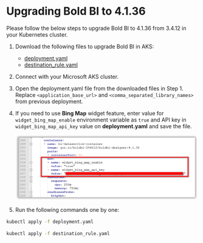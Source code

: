 # Upgrading Bold BI to 4.1.36

Please follow the below steps to upgrade Bold BI to 4.1.36 from 3.4.12 in your Kubernetes cluster.

1.  Download the following files to upgrade Bold BI in AKS:

    * [deployment.yaml](https://raw.githubusercontent.com/boldbi/boldbi-kubernetes/v4.1.36_istio_gateway/deploy/deployment.yaml)
    * [destination_rule.yaml](https://raw.githubusercontent.com/boldbi/boldbi-kubernetes/v4.1.36_istio_gateway/deploy/destination_rule.yaml)

2.	Connect with your Microsoft AKS cluster.

3.	Open the deployment.yaml file from the downloaded files in Step 1. Replace `<application_base_url>` and `<comma_separated_library_names>` from previous deployment.

4. If you need to use **Bing Map** widget feature, enter value for `widget_bing_map_enable` environment variable as `true` and API key in `widget_bing_map_api_key` value on **deployment.yaml** and save the file.

    ![Bing Map](images/bing_map_key.png) 

5. Run the following commands one by one:

```sh
kubectl apply -f deployment.yaml
```

```sh
kubectl apply -f destination_rule.yaml
```
